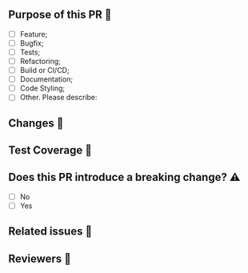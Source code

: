 ## Purpose of this PR 🎯

<!-- Check at least one of the following options with an "x". -->
-   [ ] Feature;
-   [ ] Bugfix;
-   [ ] Tests;
-   [ ] Refactoring;
-   [ ] Build or CI/CD; 
-   [ ] Documentation;
-   [ ] Code Styling;
-   [ ] Other. Please describe:

## Changes 📝

<!-- Describe the changes introduced by this PR. -->
<!-- If applicable add screenshots or videos that illustrate any new or updated UIs. -->

## Test Coverage 🧻

<!-- Add test coverage related to the introduced changes. -->

## Does this PR introduce a breaking change? ⚠️

-   [ ] No
-   [ ] Yes

<!-- If yes, please describe the impact. -->

## Related issues 📎

<!-- If this PR refers to a JIRA ticket, uncomment and insert the issue number. -->
<!-- JIRA issue [POC-XXX](https://zharta.atlassian.net/browse/POC-XXX)-->

<!-- If this PR closes an issue, uncomment and insert the issue number. -->
<!-- Closes #ISSUE_NUMBER.-->

<!-- If not applicable, uncomment the line below. -->
<!-- _Not Applicable_ -->

<!-- If this PR depends on another PR, uncomment and add it below. -->
<!-- ### :warning: This PR depends on #XXX. -->
<!-- Give a quick overview of what is depending on. -->

## Reviewers 🦺

<!-- @DioPires -->

<!-- If applicable add other reviewers. -->
